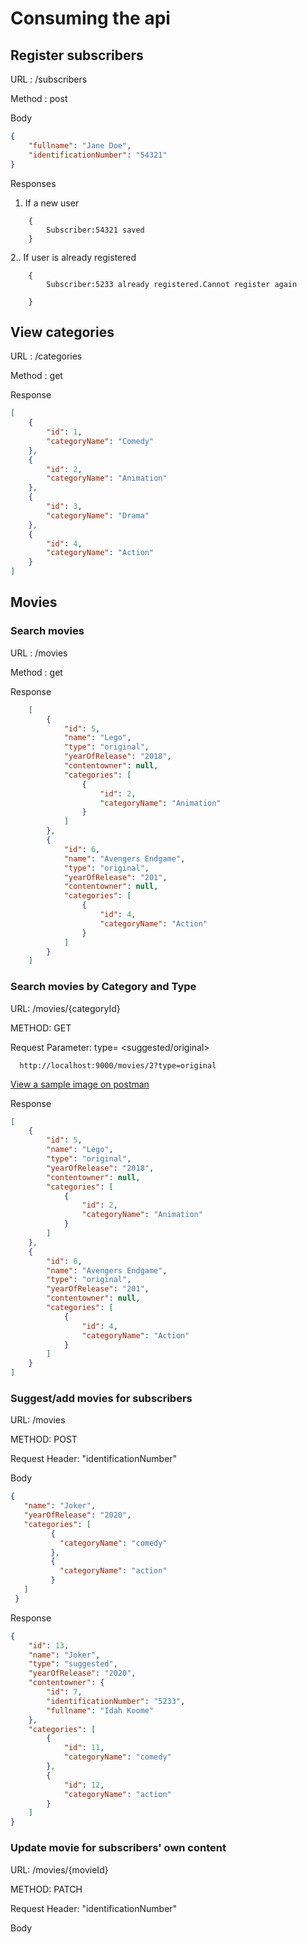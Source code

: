 Consuming the api
======

## Register subscribers
URL :  /subscribers

Method : post

Body

```json
{
    "fullname": "Jane Doe",
    "identificationNumber": "54321"
}
```
Responses
  1. If a new user
```text
    {
        Subscriber:54321 saved
    }
```

  2.. If user is already registered 
```text
    {
        Subscriber:5233 already registered.Cannot register again
    
    }
```
## View categories

URL :  /categories

Method : get

Response

```json
[
    {
        "id": 1,
        "categoryName": "Comedy"
    },
    {
        "id": 2,
        "categoryName": "Animation"
    },
    {
        "id": 3,
        "categoryName": "Drama"
    },
    {
        "id": 4,
        "categoryName": "Action"
    }
]
```
## Movies

   ###  Search movies 

URL :  /movies

Method : get

Response

```json
    [
        {
            "id": 5,
            "name": "Lego",
            "type": "original",
            "yearOfRelease": "2018",
            "contentowner": null,
            "categories": [
                {
                    "id": 2,
                    "categoryName": "Animation"
                }
            ]
        },
        {
            "id": 6,
            "name": "Avengers Endgame",
            "type": "original",
            "yearOfRelease": "201",
            "contentowner": null,
            "categories": [
                {
                    "id": 4,
                    "categoryName": "Action"
                }
            ]
        }
    ]
```

###  Search movies by Category and Type

URL: /movies/{categoryId}

METHOD: GET

Request Parameter: type= <suggested/original>

```text
  http://localhost:9000/movies/2?type=original
```

[View a sample image on postman](../src/main/java/com/group/netflixserverapi/images/Capture.PNG)

Response
```json
[
    {
        "id": 5,
        "name": "Lego",
        "type": "original",
        "yearOfRelease": "2018",
        "contentowner": null,
        "categories": [
            {
                "id": 2,
                "categoryName": "Animation"
            }
        ]
    },
    {
        "id": 6,
        "name": "Avengers Endgame",
        "type": "original",
        "yearOfRelease": "201",
        "contentowner": null,
        "categories": [
            {
                "id": 4,
                "categoryName": "Action"
            }
        ]
    }
]
```

###  Suggest/add movies for subscribers
URL: /movies

METHOD: POST

Request Header: "identificationNumber"

Body

```json
{
   "name": "Joker",
   "yearOfRelease": "2020",
   "categories": [
         {
           "categoryName": "comedy"
         },
         {
           "categoryName": "action"
         }
   ]
 }
```

Response
```json
{
    "id": 13,
    "name": "Joker",
    "type": "suggested",
    "yearOfRelease": "2020",
    "contentowner": {
        "id": 7,
        "identificationNumber": "5233",
        "fullname": "Idah Koome"
    },
    "categories": [
        {
            "id": 11,
            "categoryName": "comedy"
        },
        {
            "id": 12,
            "categoryName": "action"
        }
    ]
}
```
###  Update movie for subscribers' own content
URL: /movies/{movieId}

METHOD: PATCH

Request Header: "identificationNumber"

Body
```json

```




 



   

 